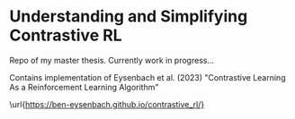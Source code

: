 # Understanding and Simplifying Contrastive RL

Repo of my master thesis. Currently work in progress...

Contains implementation of Eysenbach et al. (2023) "Contrastive Learning As a Reinforcement Learning Algorithm"

\url{https://ben-eysenbach.github.io/contrastive_rl/}
